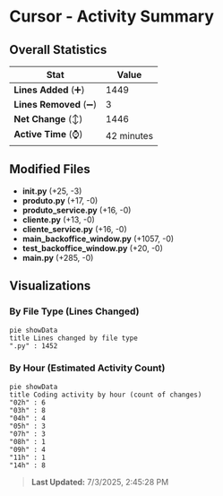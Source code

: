 # Cursor - Activity Summary 

## Overall Statistics

| Stat                   | Value                                                             |
| ---------------------- | ----------------------------------------------------------------- |
| **Lines Added** (➕)   | 1449                                          |
| **Lines Removed** (➖) | 3                                        |
| **Net Change** (↕)    | 1446                |
| **Active Time** (⌚)   | 42 minutes |


## Modified Files
- **__init__.py** (+25, -3)
- **produto.py** (+17, -0)
- **produto_service.py** (+16, -0)
- **cliente.py** (+13, -0)
- **cliente_service.py** (+16, -0)
- **main_backoffice_window.py** (+1057, -0)
- **test_backoffice_window.py** (+20, -0)
- **main.py** (+285, -0)

## Visualizations

### By File Type (Lines Changed)

```mermaid
pie showData
title Lines changed by file type
".py" : 1452
```

### By Hour (Estimated Activity Count)

```mermaid
pie showData
title Coding activity by hour (count of changes)
"02h" : 6
"03h" : 8
"04h" : 4
"05h" : 3
"07h" : 3
"08h" : 1
"09h" : 4
"11h" : 1
"14h" : 8
```


> **Last Updated:** 7/3/2025, 2:45:28 PM